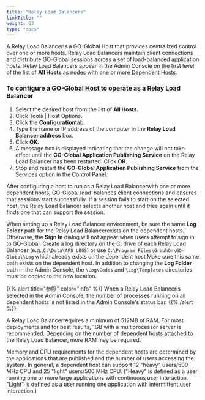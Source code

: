 ```yaml
---
title: "Relay Load Balancers"
linkTitle: ""
weight: 03
type: "docs"
---
```

A Relay Load Balanceris a GO-Global Host that provides centralized control over one or more hosts. Relay Load Balancers maintain client connections and distribute GO-Global sessions across a set of load-balanced application hosts. Relay Load Balancers appear in the Admin Console on the first level of the list of **All Hosts** as nodes with one or more Dependent Hosts.

### To configure a GO-Global Host to operate as a Relay Load Balancer

1. Select the desired host from the list of **All Hosts.**
2. Click Tools | Host Options.
3. Click the **Configuration**tab.
4. Type the name or IP address of the computer in the **Relay Load Balancer address** box.
5. Click **OK.**
6. A message box is displayed indicating that the change will not take effect until the **GO-Global Application Publishing Service** on the Relay Load Balancer has been restarted. Click **OK.**
7. Stop and restart the **GO-Global Application Publishing Service** from the Services option in the Control Panel.

After configuring a host to run as a Relay Load Balancerwith one or more dependent hosts, GO-Global load-balances client connections and ensures that sessions start successfully. If a session fails to start on the selected host, the Relay Load Balancer selects another host and tries again until it finds one that can support the session.

When setting up a Relay Load Balancer environment, be sure the same **Log Folder** path for the Relay Load Balancerexists on the dependent hosts. Otherwise, the **Sign In** dialog will not appear when users attempt to sign in to GO-Global. Create a log directory on the C: drive of each Relay Load Balancer (e.g.,`C:\Data\APS_LOGS`) or use `C:\Program Files\GraphOn\GO-Global\Log` which already exists on the dependent host.Make sure this same path exists on the dependent host. In addition to changing the **Log Folder** path in the Admin Console, the `\Log\Codes` and `\Log\Templates` directories must be copied to the new location.

{{% alert title="参照" color="info" %}}
When a Relay Load Balanceris selected in the Admin Console, the number of processes running on all dependent hosts is not listed in the Admin Console's status bar.
{{% /alert %}}

A Relay Load Balancerrequires a minimum of 512MB of RAM. For most deployments and for best results, 1GB with a multiprocessor server is recommended. Depending on the number of dependent hosts attached to the Relay Load Balancer, more RAM may be required.

Memory and CPU requirements for the dependent hosts are determined by the applications that are published and the number of users accessing the system. In general, a dependent host can support 12 "heavy" users/500 MHz CPU and 25 "light" users/500 MHz CPU. ("Heavy" is defined as a user running one or more large applications with continuous user interaction. "Light" is defined as a user running one application with intermittent user interaction.)
